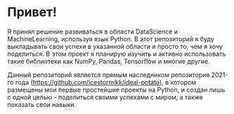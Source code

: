 # Привет!
Я принял решение развиваться в области DataScience и MachineLearning, используя язык Python. В этот репозиторий я буду выкладывать свои успехи в указанной области и просто то, чем я хочу поделиться. В этом проект я планирую изучить и активно использовать такие библиотеки как NumPy, Pandas, Tensorflow и многие другие.

Данный репозиторий является прямым наследником репозитория 2021-го года (https://github.com/icestormikk/ideal-potato), в котором размещены мои первые простейшие проекты на Python, и создан лишь с одной целью - поделиться своими успехами с миром, а также показать свои навыки.
